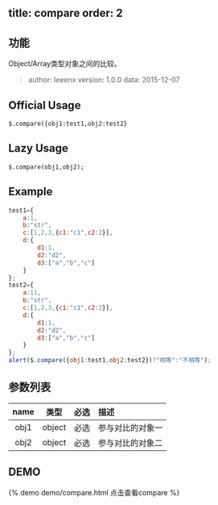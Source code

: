 title: compare
order: 2
---

## 功能

Object/Array类型对象之间的比较。

> author: leeenx
> version: 1.0.0
> data: 2015-12-07

## Official Usage

`$.compare({obj1:test1,obj2:test2}`

## Lazy Usage

`$.compare(obj1,obj2);`

## Example

```javascript
test1={
    a:1,
    b:"str",
    c:[1,2,3,{c1:"c1",c2:2}],
    d:{
        d1:1,
        d2:"d2",
        d3:["a","b","c"]
    }
};
test2={
    a:11,
    b:"str",
    c:[1,2,3,{c1:"c1",c2:2}],
    d:{
        d1:1,
        d2:"d2",
        d3:["a","b","c"]
    }
};
alert($.compare({obj1:test1,obj2:test2})?"相等":"不相等");
```
## 参数列表

| name | 类型 | 必选 | 描述 |
| :----: | :----: | :----: | :---- |
| obj1 | object | 必选 | 参与对比的对象一|
| obj2 | object | 必选 | 参与对比的对象二|

## DEMO

{% demo demo/compare.html 点击查看compare %}





